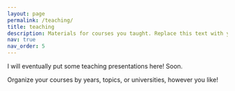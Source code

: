 ```yaml
---
layout: page
permalink: /teaching/
title: teaching
description: Materials for courses you taught. Replace this text with your description.
nav: true
nav_order: 5
---
```


I will eventually put some teaching presentations here! Soon.

Organize your courses by years, topics, or universities, however you like!
